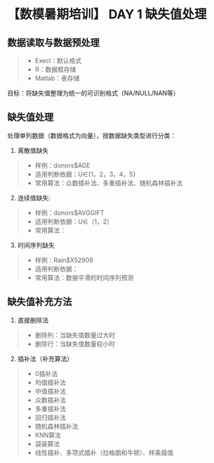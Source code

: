 # 【数模暑期培训】 DAY 1 缺失值处理

## 数据读取与数据预处理

> - Execl：默认格式
> - R：数据框存储
> - Matlab：表存储

目标：将缺失值整理为统一的可识别格式（NA/NULL/NAN等）

## 缺失值处理

处理单列数据（数据格式为向量），按数据缺失类型进行分类：

1. 离散值缺失
  > - 样例：donors$AGE
  > - 适用判断依据：U∈{1，2，3，4，5}
  > - 常用算法：众数插补法、多重插补法、随机森林插补法

2. 连续值缺失:
  > - 样例：donors$AVGGIFT 
  > - 适用判断依据：U∈（1，2）
  > - 常用算法：

3. 时间序列缺失  
  > - 样例：Rain$X52908
  > - 适用判断依据：
  > - 常用算法：数据平滑的时间序列预测

## 缺失值补充方法

1. 直接删除法
  > - 删除列：当缺失值数量过大时
  > - 删除行：当缺失值数量较小时

2. 插补法（补充算法）
  >- 0插补法
  >- 均值插补法
  >- 中值插补法
  >- 众数插补法
  >- 多重插补法
  >- 回归插补法
  >- 随机森林插补法
  >- KNN算法
  >- 袋装算法
  >- 线性插补、多项式插补（拉格朗和牛顿）、样条插值
